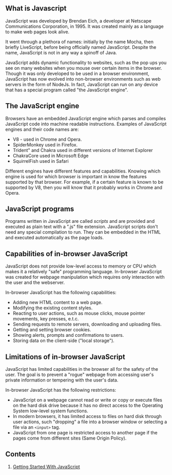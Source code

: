 ## What is Javascript

JavaScript was developed by Brendan Eich, a developer at Netscape Communications Corporation, in 1995. It was created mainly as a language to make web pages look alive.

It went through a plethora of names: initially by the name Mocha, then briefly LiveScript, before being officially named JavaScript. Despite the name, JavaScript is not in any way a spinoff of Java.

JavaScript adds dynamic functionality to websites, such as the pop ups you see on many websites when you mouse over certain items in the browser. Though it was only developed to be used in a browser environment, JavaScript has now evolved into non-browser environments such as web servers in the form of NodeJs. In fact, JavaScript can run on any device that has a special program called "the JavaScript engine".

## The JavaScript engine

Browsers have an embedded JavaScript engine which parses and compiles JavaScript code into machine readable instructions. Examples of JavaScript engines and their code names are:

* V8 - used in Chrome and Opera.
* SpiderMonkey used in Firefox.
* Trident" and Chakra used in different versions of Internet Explorer
* ChakraCore used in Microsoft Edge
* SquirrelFish used in Safari

Different engines have different features and capabilities. Knowing which engine is used for which browser is important in know the features supported by that browser. For example, if a certain feature is known to be supported by V8, then you will know that it probably works in Chrome and Opera.

## JavaScript programs

Programs written in JavaScript are called *scripts* and are provided and executed as plain text with a ".js" file extension. JavaScript scripts don't need any special compilation to run. They can be embedded in the HTML and executed automatically as the page loads.

## Capabilities of in-browser JavaScript

JavaScript does not provide low-level access to memory or CPU which makes it a relatively "safe" programming language. In-browser JavaScript was created for webpage manipulation which requires only interaction with the user and the webserver.

In-browser JavaScript has the following capabilities:

* Adding new HTML content to a web page.
* Modifying the existing content styles.
* Reacting to user actions, such as mouse clicks, mouse pointer movements, key presses, e.t.c.
* Sending requests to remote servers, downloading and uploading files.
* Getting and setting browser cookies.
* Showing alerts, prompts and confirmations to users.
* Storing data on the client-side ("local storage").

## Limitations of in-browser JavaScript

JavaScript has limited capabilities in the browser all for the safety of the user. The goal is to prevent a "rogue" webpage from accessing user's private information or tempering with the user's data.

In-browser JavaScript has the following restrictions:

* JavaScript on a webpage cannot read or write or copy or execute files on the hard disk drive because it has no direct access to the Operating System low-level system functions.
* In modern browsers, it has limited access to files on hard disk through user actions, such "dropping" a file into a browser window or selecting a file via an `<input>` tag.
* JavaScript from one page is restricted access to another page if the pages come from different sites (Same Origin Policy).

## Contents
1. [Getting Started With JavaScript](https://sytech.co.zw/javascript-tutorial/getting-started-with-javascript/)

